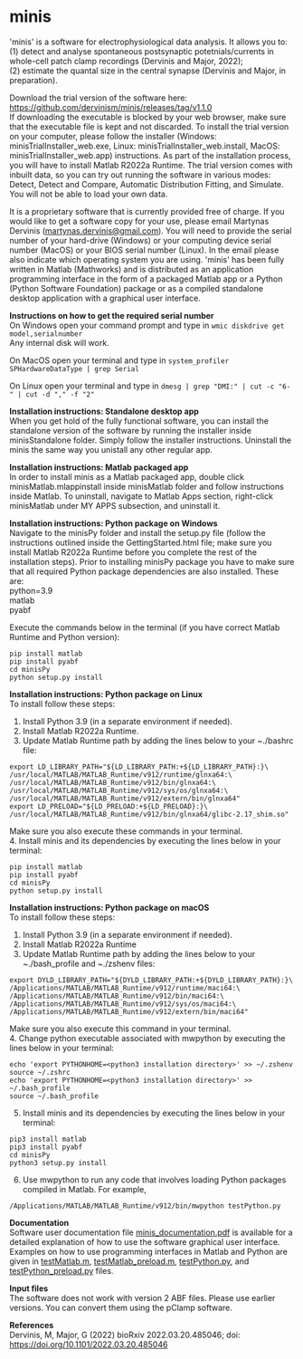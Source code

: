 # minis

'minis' is a software for electrophysiological data analysis.
It allows you to:\
(1) detect and analyse spontaneous postsynaptic potetnials/currents in whole-cell patch clamp recordings (Dervinis and Major, 2022);\
(2) estimate the quantal size in the central synapse (Dervinis and Major, in preparation).

Download the trial version of the software here: https://github.com/dervinism/minis/releases/tag/v1.1.0  \
If downloading the executable is blocked by your web browser, make sure that the executable file is kept and not discarded. To install the trial version on your computer, please follow the installer (Windows: minisTrialInstaller_web.exe, Linux: minisTrialInstaller_web.install, MacOS: minisTrialInstaller_web.app) instructions. As part of the installation process, you will have to install Matlab R2022a Runtime. The trial version comes with inbuilt data, so you can try out running the software in various modes: Detect, Detect and Compare, Automatic Distribution Fitting, and Simulate. You will not be able to load your own data.

It is a proprietary software that is currently provided free of charge. If you would like to get a software copy for your use, please email Martynas Dervinis (martynas.dervinis@gmail.com). You will need to provide the serial number of your hard-drive (Windows) or your computing device serial number (MacOS) or your BIOS serial number (Linux). In the email please also indicate which operating system you are using. 'minis' has been fully written in Matlab (Mathworks) and is distributed as an application programming interface in the form of a packaged Matlab app or a Python (Python Software Foundation) package or as a compiled standalone desktop application with a graphical user interface.

**Instructions on how to get the required serial number**\
On Windows open your command prompt and type in ```wmic diskdrive get model,serialnumber```\
Any internal disk will work.

On MacOS open your terminal and type in ```system_profiler SPHardwareDataType | grep Serial```

On Linux open your terminal and type in ```dmesg | grep "DMI:" | cut -c "6-" | cut -d "," -f "2"```

**Installation instructions: Standalone desktop app**\
When you get hold of the fully functional software, you can install the standalone version of the software by running the installer inside minisStandalone folder. Simply follow the installer instructions. Uninstall the minis the same way you unistall any other regular app.

**Installation instructions: Matlab packaged app**\
In order to install minis as a Matlab packaged app, double click minisMatlab.mlappinstall inside minisMatlab folder and follow instructions inside Matlab. To uninstall, navigate to Matlab Apps section, right-click minisMatlab under MY APPS subsection, and uninstall it.

**Installation instructions: Python package on Windows**\
Navigate to the minisPy folder and install the setup.py file (follow the instructions outlined inside the GettingStarted.html file; make sure you install Matlab R2022a Runtime before you complete the rest of the installation steps). Prior to installing minisPy package you have to make sure that all required Python package dependencies are also installed. These are:\
python=3.9\
matlab\
pyabf

Execute the commands below in the terminal (if you have correct Matlab Runtime and Python version):
```
pip install matlab
pip install pyabf
cd minisPy
python setup.py install
```

**Installation instructions: Python package on Linux**\
To install follow these steps:
1. Install Python 3.9 (in a separate environment if needed).
2. Install Matlab R2022a Runtime.
3. Update Matlab Runtime path by adding the lines below to your ~./bashrc file:
```
export LD_LIBRARY_PATH="${LD_LIBRARY_PATH:+${LD_LIBRARY_PATH}:}\
/usr/local/MATLAB/MATLAB_Runtime/v912/runtime/glnxa64:\
/usr/local/MATLAB/MATLAB_Runtime/v912/bin/glnxa64:\
/usr/local/MATLAB/MATLAB_Runtime/v912/sys/os/glnxa64:\
/usr/local/MATLAB/MATLAB_Runtime/v912/extern/bin/glnxa64"
export LD_PRELOAD="${LD_PRELOAD:+${LD_PRELOAD}:}\
/usr/local/MATLAB/MATLAB_Runtime/v912/bin/glnxa64/glibc-2.17_shim.so"
```
Make sure you also execute these commands in your terminal. \
4. Install minis and its dependencies by executing the lines below in your terminal:
```
pip install matlab
pip install pyabf
cd minisPy
python setup.py install
```

**Installation instructions: Python package on macOS**\
To install follow these steps:
1. Install Python 3.9 (in a separate environment if needed).
2. Install Matlab R2022a Runtime
3. Update Matlab Runtime path by adding the lines below to your ~./bash_profile and ~./zshenv files:
```
export DYLD_LIBRARY_PATH="${DYLD_LIBRARY_PATH:+${DYLD_LIBRARY_PATH}:}\
/Applications/MATLAB/MATLAB_Runtime/v912/runtime/maci64:\
/Applications/MATLAB/MATLAB_Runtime/v912/bin/maci64:\
/Applications/MATLAB/MATLAB_Runtime/v912/sys/os/maci64:\
/Applications/MATLAB/MATLAB_Runtime/v912/extern/bin/maci64"
```
Make sure you also execute this command in your terminal. \
4. Change python executable associated with mwpython by executing the lines below in your terminal:
```
echo 'export PYTHONHOME=<python3 installation directory>' >> ~/.zshenv
source ~/.zshrc
echo 'export PYTHONHOME=<python3 installation directory>' >> ~/.bash_profile
source ~/.bash_profile
```
5. Install minis and its dependencies by executing the lines below in your terminal:
```
pip3 install matlab
pip3 install pyabf
cd minisPy
python3 setup.py install
```
6. Use mwpython to run any code that involves loading Python packages compiled in Matlab. For example,
```
/Applications/MATLAB/MATLAB_Runtime/v912/bin/mwpython testPython.py
```

**Documentation**\
Software user documentation file [minis_documentation.pdf](https://github.com/dervinism/minis/blob/main/minis_documentation.pdf) is available for a detailed explanation of how to use the software graphical user interface. Examples on how to use programming interfaces in Matlab and Python are given in [testMatlab.m](https://github.com/dervinism/minis/blob/main/testMatlab.m), [testMatlab_preload.m](https://github.com/dervinism/minis/blob/main/testMatlab_preload.m), [testPython.py](https://github.com/dervinism/minis/blob/main/testPython.py), and [testPython_preload.py](https://github.com/dervinism/minis/blob/main/testPython_preload.py) files.

**Input files**\
The software does not work with version 2 ABF files. Please use earlier versions. You can convert them using the pClamp software.

**References**\
Dervinis, M, Major, G (2022) bioRxiv 2022.03.20.485046; doi: https://doi.org/10.1101/2022.03.20.485046
